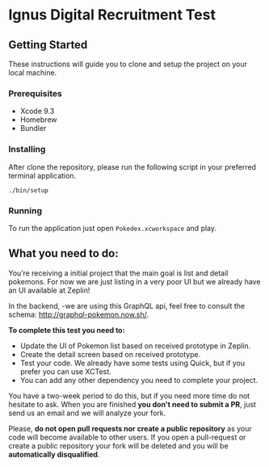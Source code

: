 # Ignus Digital Recruitment Test

## Getting Started
These instructions will guide you to clone and setup the project on your local machine.

### Prerequisites
* Xcode 9.3
* Homebrew
* Bundler

### Installing
After clone the repository, please run the following script in your preferred terminal application.

`./bin/setup`

### Running 
To run the application just open `Pokedex.xcworkspace` and play.

## What you need to do:
You’re receiving a initial project that the main goal is list and detail pokemons. For now we are just listing in a very poor UI but we already have an UI available at Zeplin!

In the backend, -we are using this GraphQL api, feel free to consult the schema: http://graphql-pokemon.now.sh/.

**To complete this test you need to:**
- Update the UI of Pokemon list based on received prototype in Zeplin.
- Create the detail screen based on received prototype.
- Test your code. We already have some tests using Quick, but if you prefer you can use XCTest.
- You can add any other dependency you need to complete your project.

You have a two-week period to do this, but if you need more time do not hesitate to ask. When you are finished **you don't need to submit a PR**, just send us an email and we will analyze your fork.

Please, **do not open pull requests nor create a public repository** as your code will become available to other users. If you open a pull-request or create a public repository your fork will be deleted and you will be **automatically disqualified**.
